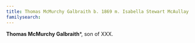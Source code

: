 ```yaml
---
title: Thomas McMurchy Galbraith b. 1869 m. Isabella Stewart McAullay
familysearch:
---
```

**Thomas McMurchy Galbraith***, son of XXX.

